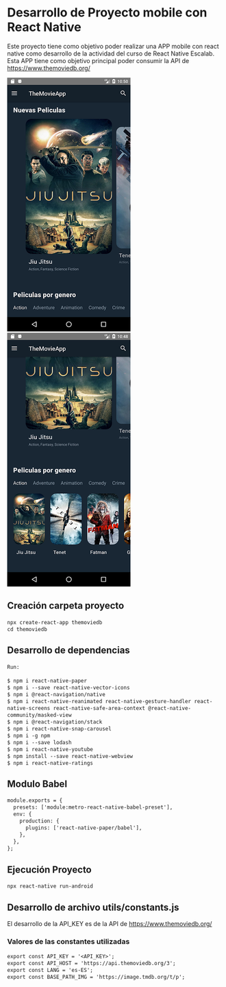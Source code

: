 # Desarrollo de Proyecto mobile con React Native

Este proyecto tiene como objetivo poder realizar una APP mobile con react native como desarrollo de la actividad del curso de React Native Escalab. Esta APP tiene como objetivo principal poder consumir la API de https://www.themoviedb.org/

![](images/1.png)
![](images/2.png)



## Creación carpeta proyecto

```
npx create-react-app themoviedb
cd themoviedb
```

## Desarrollo de dependencias

```
Run:

$ npm i react-native-paper
$ npm i --save react-native-vector-icons
$ npm i @react-navigation/native
$ npm i react-native-reanimated react-native-gesture-handler react-native-screens react-native-safe-area-context @react-native-community/masked-view
$ npm i @react-navigation/stack
$ npm i react-native-snap-carousel
$ npm i -g npm
$ npm i --save lodash
$ npm i react-native-youtube
$ npm install --save react-native-webview
$ npm i react-native-ratings
```

## Modulo Babel

```
module.exports = {
  presets: ['module:metro-react-native-babel-preset'],
  env: {
    production: {
      plugins: ['react-native-paper/babel'],
    },
  },
};
```

## Ejecución Proyecto

```
npx react-native run-android 
```


## Desarrollo de archivo  utils/constants.js

El desarrollo de la API_KEY es de la API de https://www.themoviedb.org/

### Valores de las constantes utilizadas
```
export const API_KEY = '<API_KEY>';
export const API_HOST = 'https://api.themoviedb.org/3';
export const LANG = 'es-ES';
export const BASE_PATH_IMG = 'https://image.tmdb.org/t/p';
```